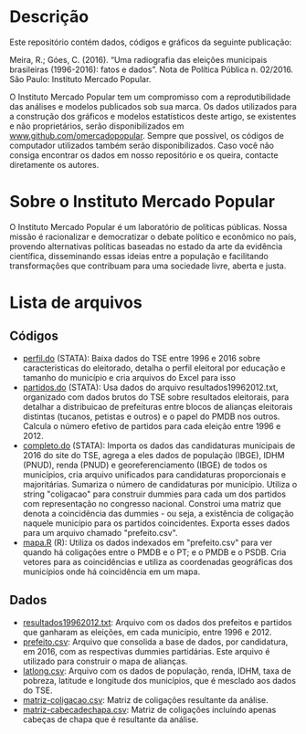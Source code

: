 # Descrição

Este repositório contém dados, códigos e gráficos da seguinte publicação:

Meira, R.; Góes, C. (2016).
“Uma radiografia das eleições municipais brasileiras (1996-2016): fatos e dados”.
Nota de Política Pública n. 02/2016.
São Paulo: Instituto Mercado Popular.

O Instituto Mercado Popular tem um compromisso com a reprodutibilidade das análises e modelos publicados sob sua marca. Os dados utilizados para a construção dos gráficos e modelos estatísticos deste artigo, se existentes e não proprietários, serão disponibilizados em www.github.com/omercadopopular. Sempre que possível, os códigos de computador utilizados também serão disponibilizados. Caso você não consiga encontrar os dados em nosso repositório e os queira, contacte diretamente os autores.

# Sobre o Instituto Mercado Popular

O Instituto Mercado Popular é um laboratório de políticas públicas. Nossa missão é racionalizar e democratizar o debate político e econômico no país, provendo alternativas políticas baseadas no estado da arte da evidência científica, disseminando essas ideias entre a população e facilitando transformações que contribuam para uma sociedade livre, aberta e justa.

# Lista de arquivos

## Códigos

- [perfil.do](https://github.com/omercadopopular/eleicoes2016/blob/master/perfil.do) (STATA): Baixa dados do TSE entre 1996 e 2016 sobre caracteristicas do eleitorado, detalha o perfil eleitoral por educação e tamanho do município e cria arquivos do Excel para isso
- [partidos.do](https://github.com/omercadopopular/eleicoes2016/blob/master/partidos.do) (STATA): Usa dados do arquivo resultados19962012.txt, organizado com dados brutos do TSE sobre resultados eleitorais, para detalhar a distribuicao de prefeituras entre blocos de alianças eleitorais distintas (tucanos, petistas e outros) e o papel do PMDB nos outros. Calcula o número efetivo de partidos para cada eleição entre 1996 e 2012.
- [completo.do](https://github.com/omercadopopular/eleicoes2016/blob/master/completo.do) (STATA): Importa os dados das candidaturas municipais de 2016 do site do TSE, agrega a eles dados de população (IBGE), IDHM (PNUD), renda (PNUD) e georeferenciamento (IBGE) de todos os municípios, cria arquivo unificados para candidaturas proporcionais e majoritárias. Sumariza o número de candidaturas por município. Utiliza o string "coligacao" para construir dummies para cada um dos partidos com representação no congresso nacional. Constroi uma matriz que denota a coincidência das dummies - ou seja, a existência de coligação naquele município para os partidos coincidentes. Exporta esses dados para um arquivo chamado "prefeito.csv".
- [mapa.R](https://github.com/omercadopopular/eleicoes2016/blob/master/mapa.R) (R): Utiliza os dados indexados em "prefeito.csv" para ver quando há coligações entre o PMDB e o PT; e o PMDB e o PSDB. Cria vetores para as coincidências e utiliza as coordenadas geográficas dos municípios onde há coincidência em um mapa.

## Dados

- [resultados19962012.txt](https://github.com/omercadopopular/eleicoes2016/blob/master/resultados19962012.txt): Arquivo com os dados dos prefeitos e partidos que ganharam as eleições, em cada município, entre 1996 e 2012.
- [prefeito.csv](https://github.com/omercadopopular/eleicoes2016/blob/master/prefeito.csv): Arquivo que consolida a base de dados, por candidatura, em 2016, com as respectivas dummies partidárias. Este arquivo é utilizado para construir o mapa de alianças.
- [latlong.csv](https://github.com/omercadopopular/eleicoes2016/blob/master/latlong.csv): Arquivo com os dados de população, renda, IDHM, taxa de pobreza, latitude e longitude dos municípios, que é mesclado aos dados do TSE.
- [matriz-coligacao.csv](https://github.com/omercadopopular/eleicoes2016/blob/master/matriz-coligacao.csv): Matriz de coligações resultante da análise.
- [matriz-cabecadechapa.csv](https://github.com/omercadopopular/eleicoes2016/blob/master/matriz-cabecadechapa.csv): Matriz de coligações incluíndo apenas cabeças de chapa que é resultante da análise.
